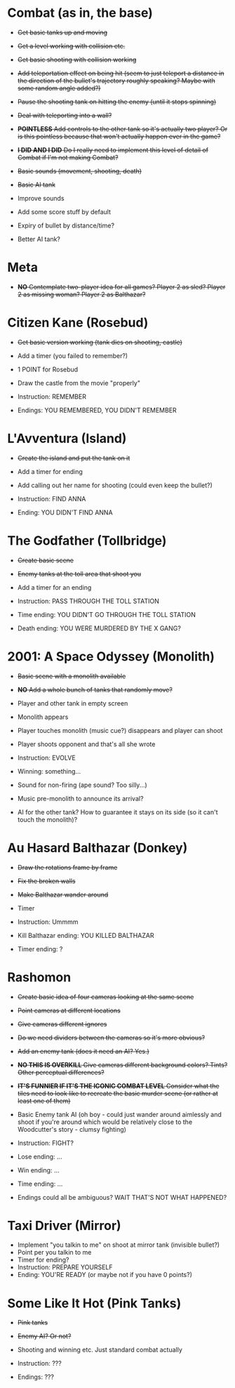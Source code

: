 # Combat (as in, the base)

- ~~Get basic tanks up and moving~~
- ~~Get a level working with collision etc.~~
- ~~Get basic shooting with collision working~~
- ~~Add teleportation effect on being hit (seem to just teleport a distance in the direction of the bullet's trajectory roughly speaking? Maybe with some random angle added?)~~
- ~~Pause the shooting tank on hitting the enemy (until it stops spinning)~~
- ~~Deal with teleporting into a wall?~~
- ~~__POINTLESS__ Add controls to the other tank so it's actually two player? Or is this pointless because that won't actually happen ever in the game?~~
- ~~__I DID AND I DID__ Do I really need to implement this level of detail of Combat if I'm not making Combat?~~
- ~~Basic sounds (movement, shooting, death)~~
- ~~Basic AI tank~~

- Improve sounds
- Add some score stuff by default
- Expiry of bullet by distance/time?
- Better AI tank?


# Meta

- ~~__NO__ Contemplate two-player idea for all games? Player 2 as sled? Player 2 as missing woman? Player 2 as Balthazar?~~

# Citizen Kane (Rosebud)

- ~~Get basic version working (tank dies on shooting, castle)~~

- Add a timer (you failed to remember?)
- 1 POINT for Rosebud
- Draw the castle from the movie "properly"
- Instruction: REMEMBER
- Endings: YOU REMEMBERED, YOU DIDN'T REMEMBER

# L'Avventura (Island)

- ~~Create the island and put the tank on it~~

- Add a timer for ending
- Add calling out her name for shooting (could even keep the bullet?)
- Instruction: FIND ANNA
- Ending: YOU DIDN'T FIND ANNA

# The Godfather (Tollbridge)

- ~~Create basic scene~~
- ~~Enemy tanks at the toll area that shoot you~~

- Add a timer for an ending
- Instruction: PASS THROUGH THE TOLL STATION
- Time ending: YOU DIDN'T GO THROUGH THE TOLL STATION
- Death ending: YOU WERE MURDERED BY THE X GANG?

# 2001: A Space Odyssey (Monolith)

- ~~Basic scene with a monolith available~~
- ~~__NO__ Add a whole bunch of tanks that randomly move?~~

- Player and other tank in empty screen
- Monolith appears
- Player touches monolith (music cue?) disappears and player can shoot
- Player shoots opponent and that's all she wrote
- Instruction: EVOLVE
- Winning: something...
- Sound for non-firing (ape sound? Too silly...)
- Music pre-monolith to announce its arrival?
- AI for the other tank? How to guarantee it stays on its side (so it can't touch the monolith)?

# Au Hasard Balthazar (Donkey)

- ~~Draw the rotations frame by frame~~
- ~~Fix the broken walls~~
- ~~Make Balthazar wander around~~

- Timer
- Instruction: Ummmm
- Kill Balthazar ending: YOU KILLED BALTHAZAR
- Timer ending: ?

# Rashomon

- ~~Create basic idea of four cameras looking at the same scene~~
- ~~Point cameras at different locations~~
- ~~Give cameras different ignores~~
- ~~Do we need dividers between the cameras so it's more obvious?~~
- ~~Add an enemy tank (does it need an AI? Yes.)~~
- ~~__NO THIS IS OVERKILL__ Give cameras different background colors? Tints? Other perceptual differences?~~
- ~~__IT'S FUNNIER IF IT'S THE ICONIC COMBAT LEVEL__ Consider what the tiles need to look like to recreate the basic murder scene (or rather at least one of them)~~

- Basic Enemy tank AI (oh boy - could just wander around aimlessly and shoot if you're around which would be relatively close to the Woodcutter's story - clumsy fighting)
- Instruction: FIGHT?
- Lose ending: ...
- Win ending: ...
- Time ending: ...
- Endings could all be ambiguous? WAIT THAT'S NOT WHAT HAPPENED?

# Taxi Driver (Mirror)

- Implement "you talkin to me" on shoot at mirror tank (invisible bullet?)
- Point per you talkin to me
- Timer for ending?
- Instruction: PREPARE YOURSELF
- Ending: YOU'RE READY (or maybe not if you have 0 points?)

# Some Like It Hot (Pink Tanks)

- ~~Pink tanks~~
- ~~Enemy AI? Or not?~~

- Shooting and winning etc. Just standard combat actually
- Instruction: ???
- Endings: ???
